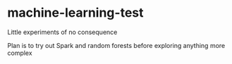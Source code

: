 # machine-learning-test
Little experiments of no consequence

Plan is to try out Spark and random forests before exploring anything more complex
